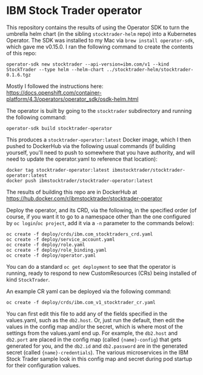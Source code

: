 # IBM Stock Trader operator
This repository contains the results of using the Operator SDK to turn the umbrella helm chart (in the sibling `stocktrader-helm` repo) into a Kubernetes Operator.
The SDK was installed to my Mac via `brew install operator-sdk`, which gave me v0.15.0.  I ran the following command to create the contents of this repo:
```
operator-sdk new stocktrader --api-version=ibm.com/v1 --kind StockTrader --type helm --helm-chart ../stocktrader-helm/stocktrader-0.1.6.tgz
```
Mostly I followed the instructions here: https://docs.openshift.com/container-platform/4.3/operators/operator_sdk/osdk-helm.html

The operator is built by going to the `stocktrader` subdirectory and running the following command:
```
operator-sdk build stocktrader-operator
```
This produces a `stocktrader-operator:latest` Docker image, which I then pushed to DockerHub via the following usual commands (if building yourself, you'll need to push to somewhere that you have authority, and will need to update the operator.yaml to reference that location):
```
docker tag stocktrader-operator:latest ibmstocktrader/stocktrader-operator:latest
docker push ibmstocktrader/stocktrader-operator:latest
```
The results of building this repo are in DockerHub at https://hub.docker.com/r/ibmstocktrader/stocktrader-operator

Deploy the operator, and its CRD, via the following, in the specified order (of course, if you want it to go to a namespace other than the one configured by `oc login`/`oc project`, add it via a `-n` parameter to the commands below):
```
oc create -f deploy/crds/ibm.com_stocktraders_crd.yaml
oc create -f deploy/service_account.yaml
oc create -f deploy/role.yaml
oc create -f deploy/role_binding.yaml
oc create -f deploy/operator.yaml
```
You can do a standard `oc get deployment` to see that the operator is running, ready to respond to new CustomResources (CRs) being installed of kind `StockTrader`.

An example CR yaml can be deployed via the following command:
```
oc create -f deploy/crds/ibm.com_v1_stocktrader_cr.yaml
```
You can first edit this file to add any of the fields specified in the values.yaml, such as the `db2.host`.
Or, just run the default, then edit the values in the config map and/or the secret, which is where most of the settings from the values.yaml end up.
For example, the `db2.host` and `db2.port` are placed in the config map (called `{name}-config`) that gets generated for you, and the `db2.id` and `db2.password` are in the generated secret (called `{name}-credentials`).
The various microservices in the IBM Stock Trader sample look in this config map and secret during pod startup for their configuration values.
